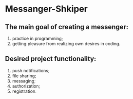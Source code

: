 # Messanger-Shkiper

## The main goal of creating a messenger:
 1. practice in programming;
 2. getting pleasure from realizing own desires in coding.

## Desired project functionality:
1. push notifications;
2. file sharing;
3. messaging;
3. authorization;
4. registration.